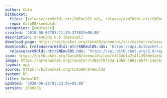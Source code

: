 ```yaml
---
author: Coto
bitbucket:
  files: [release/arm9dldi-ntr/SNEmulDS.nds, release/arm7dldi-ntr/SNEmulDS.nds]
  repo: Coto88/snemulds
categories: [emulator]
created: '2018-06-04T05:11:19.373852+00:00'
description: SnemulDS 0.6 [Revival]
download_page: https://bitbucket.org/Coto88/snemulds/src/master/release/arm9dldi-ntr/SNEmulDS.nds
downloads: {release/arm7dldi-ntr/SNEmulDS.nds: 'https://api.bitbucket.org/2.0/repositories/Coto88/snemulds/src/25b9c56284650422e13d6f2dae4e3b2369577c77/release/arm7dldi-ntr/SNEmulDS.nds',
  release/arm9dldi-ntr/SNEmulDS.nds: 'https://api.bitbucket.org/2.0/repositories/Coto88/snemulds/src/25b9c56284650422e13d6f2dae4e3b2369577c77/release/arm9dldi-ntr/SNEmulDS.nds'}
icon: https://bitbucket.org/Coto88/snemulds/raw/c323eb1a7c411390de1ab32daa3640c17dbfa4ff/icon.bmp
image: https://bytebucket.org/ravatar/%7B9cf0f24a-1db9-40d3-b6f4-116761b7fe0b%7D?ts=default
layout: app
source: https://bitbucket.org/Coto88/snemulds
system: DS
title: SnemulDS
updated: '2020-06-28T03:23:05+00:00'
version: 25b9c56
---
```

